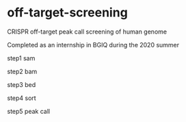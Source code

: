 # off-target-screening
CRISPR off-target peak call screening of human genome 

Completed as an internship in BGIQ during the 2020 summer

step1 sam

step2 bam

step3 bed

step4 sort

step5 peak call
